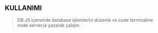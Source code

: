 

## KULLANIMI

> DB.JS içersinde database işlemlerini düzenle
> vs code terminaline node server.js yazarak çalıştır.